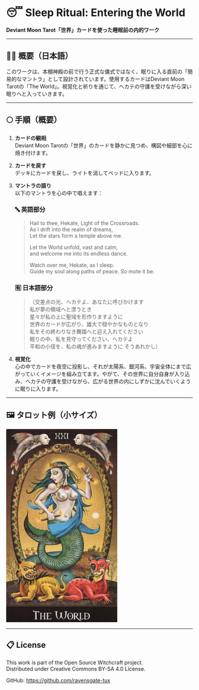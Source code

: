 
# 😴 Sleep Ritual: Entering the World  
**Deviant Moon Tarot「世界」カードを使った睡眠前の内的ワーク**

---

## 🧙‍♀️ 概要（日本語）

このワークは、本棚神殿の前で行う正式な儀式ではなく、眠りに入る直前の「簡易的なマントラ」として設計されています。使用するカードはDeviant Moon Tarotの「The World」。視覚化と祈りを通じて、ヘカテの守護を受けながら深い眠りへと入っていきます。

---

## 🌕 手順（概要）

1. **カードの観相**  
   Deviant Moon Tarotの「世界」のカードを静かに見つめ、構図や細部を心に焼き付けます。

2. **カードを戻す**  
   デッキにカードを戻し、ライトを消してベッドに入ります。

3. **マントラの語り**  
   以下のマントラを心の中で唱えます：

   ### 🔤 英語部分
   > Hail to thee, Hekate, Light of the Crossroads.  
   > As I drift into the realm of dreams,  
   > Let the stars form a temple above me.  
   >  
   > Let the World unfold, vast and calm,  
   > and welcome me into its endless dance.  
   >  
   > Watch over me, Hekate, as I sleep.  
   > Guide my soul along paths of peace.
   > So mote it be.
   
   ### 🈶 日本語部分
   > （交差点の光、ヘカテよ、あなたに呼びかけます  
   > 私が夢の領域へと漂うとき  
   > 星々が私の上に聖域を形作りますように  
   > 世界のカードが広がり、雄大で穏やかなものとなり  
   > 私をその終わりなき舞踏へと迎え入れてください  
   > 眠りの中、私を見守ってください、ヘカテよ  
   > 平和の小径を、私の魂が進みますように
   > そうあれかし）

4. **視覚化**  
   心の中でカードを夜空に投影し、それが太陽系、銀河系、宇宙全体にまで広がっていくイメージを組み立てます。やがて、その世界に自分自身が入り込み、ヘカテの守護を受けながら、広がる世界の内にしずかに沈んでいくように眠りに入ります。

---

## 🖼️ タロット例（小サイズ）

<img src="world_tarot_small.jpg" width="300">

---

## 📋 License
This work is part of the Open Source Witchcraft project.  
Distributed under Creative Commons BY-SA 4.0 License.

GitHub: https://github.com/ravensgate-tux

